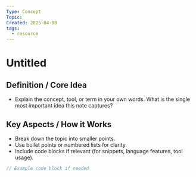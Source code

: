 ```yaml
---
Type: Concept
Topic: 
Created: 2025-04-08
tags:
  - resource
---
```


# Untitled

## Definition / Core Idea

*   Explain the concept, tool, or term in your own words. What is the single most important idea this note captures?

## Key Aspects / How it Works

*   Break down the topic into smaller points.
*   Use bullet points or numbered lists for clarity.
*   Include code blocks if relevant (for snippets, language features, tool usage).
```javascript
// Example code block if needed